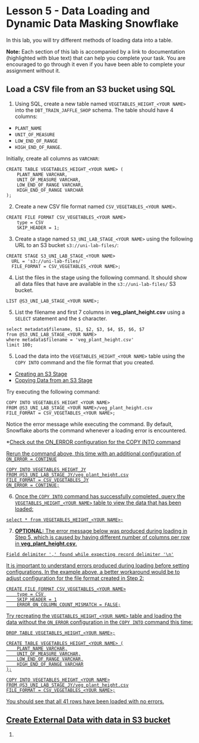 # Lesson 5 - Data Loading and Dynamic Data Masking Snowflake 

In this lab, you will try different methods of loading data into a table.

**Note:** Each section of this lab is accompanied by a link to documentation (highlighted with blue text) that can help you complete your task. You are encouraged to go through it even if you have been able to complete your assignment without it.

## Load a CSV file from an S3 bucket using SQL
1. Using SQL, create a new table named `VEGETABLES_HEIGHT_<YOUR NAME>` into the `DBT_TRAIN_JAFFLE_SHOP` schema. The table should have 4 columns: 

* `PLANT_NAME`
* `UNIT_OF_MEASURE`
* `LOW_END_OF_RANGE`
* `HIGH_END_OF_RANGE`. 

Initially, create all columns as `VARCHAR`: 

```
CREATE TABLE VEGETABLES_HEIGHT_<YOUR NAME> (
    PLANT_NAME VARCHAR,
    UNIT_OF_MEASURE VARCHAR,
    LOW_END_OF_RANGE VARCHAR,
    HIGH_END_OF_RANGE VARCHAR
);
```

2. Create a new CSV file format named `CSV_VEGETABLES_<YOUR NAME>`. 
```
CREATE FILE FORMAT CSV_VEGETABLES_<YOUR NAME>
    type = CSV 
    SKIP_HEADER = 1;
```

3. Create a stage named `S3_UNI_LAB_STAGE_<YOUR NAME>` using the following URL to an S3 bucket `s3://uni-lab-files/`:
```
CREATE STAGE S3_UNI_LAB_STAGE_<YOUR NAME>
  URL = 's3://uni-lab-files/'
  FILE_FORMAT = CSV_VEGETABLES_<YOUR NAME>;
```

4. List the files in the stage using the following command. It should show all data files that have are available in the `s3://uni-lab-files/` S3 bucket. 
```
LIST @S3_UNI_LAB_STAGE_<YOUR NAME>;
```

5. List the filename and first 7 columns in **veg_plant_height.csv** using a `SELECT` statement and the `$` character.
```
select metadata$filename, $1, $2, $3, $4, $5, $6, $7
from @S3_UNI_LAB_STAGE_<YOUR NAME>
where metadata$filename = 'veg_plant_height.csv'
limit 100;
```

5. Load the data into the `VEGETABLES_HEIGHT_<YOUR NAME>` table using the `COPY INTO` command and the file format that you created. 

* [Creating an S3 Stage](https://docs.snowflake.com/en/user-guide/data-load-s3-create-stage)
* [Copying Data from an S3 Stage](https://docs.snowflake.com/en/user-guide/data-load-s3-copy)

Try executing the following command:
```
COPY INTO VEGETABLES_HEIGHT_<YOUR NAME>
FROM @S3_UNI_LAB_STAGE_<YOUR NAME>/veg_plant_height.csv
FILE_FORMAT = CSV_VEGETABLES_<YOUR NAME>;
```

Notice the error message while executing the command. By default, Snowflake aborts the command whenever a loading error is encountered. 

*[Check out the ON_ERROR configuration for the COPY INTO <table> command](https://docs.snowflake.com/en/sql-reference/sql/copy-into-table#copy-options-copyoptions)

Rerun the command above, this time with an additional configuration of `ON_ERROR = CONTINUE`
```
COPY INTO VEGETABLES_HEIGHT_JY
FROM @S3_UNI_LAB_STAGE_JY/veg_plant_height.csv
FILE_FORMAT = CSV_VEGETABLES_JY
ON_ERROR = CONTINUE;
```

6. Once the `COPY INTO` command has successfully completed, query the `VEGETABLES_HEIGHT_<YOUR NAME>` table to view the data that has been loaded:
```
select * from VEGETABLES_HEIGHT_<YOUR NAME>;
```

7. **OPTIONAL:** The error message below was produced during loading in Step 5, which is caused by having different number of columns per row in **veg_plant_height.csv**.  
```
Field delimiter ',' found while expecting record delimiter '\n'
```

It is important to understand errors produced during loading before setting configurations. In the example above, a better workaround would be to adjust configuration for the file format created in Step 2:
```
CREATE FILE FORMAT CSV_VEGETABLES_<YOUR NAME>
    type = CSV 
    SKIP_HEADER = 1
    ERROR_ON_COLUMN_COUNT_MISMATCH = FALSE;

```
Try recreating the `VEGETABLES_HEIGHT_<YOUR NAME>` table and loading the data without the `ON_ERROR` configuration in the `COPY INTO` command this time:
```
DROP TABLE VEGETABLES_HEIGHT_<YOUR NAME>;

CREATE TABLE VEGETABLES_HEIGHT_<YOUR NAME> (
    PLANT_NAME VARCHAR,
    UNIT_OF_MEASURE VARCHAR,
    LOW_END_OF_RANGE VARCHAR,
    HIGH_END_OF_RANGE VARCHAR
);

COPY INTO VEGETABLES_HEIGHT_<YOUR NAME>
FROM @S3_UNI_LAB_STAGE_JY/veg_plant_height.csv
FILE_FORMAT = CSV_VEGETABLES_<YOUR NAME>;
```

You should see that all 41 rows have been loaded with no errors.

## Create External Data with data in S3 bucket
1. 